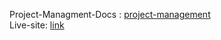 Project-Managment-Docs : 
                    <a href="https://docs.google.com/document/d/1geAzLOs4qQl50mtPnQxGiDYWgMUyC7Ky4OwH7zmyNKo/edit?usp=sharing" target="_blank" rel="google-docs">project-management</a> </br>
Live-site: <a href="https://eco-notes.netlify.app/" target="_blank" rel="google-docs">link</a>
